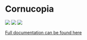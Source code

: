 # Cornucopia

![](https://coveralls.io/repos/github/noahgribbin/Cornucopia/badge.svg?branch=master) ![](https://travis-ci.org/noahgribbin/Cornucopia.svg?branch=master) ![](https://david-dm.org/noahgribbin/Cornucopia.svg)

[Full documentation can be found here](https://0blu3.gitbooks.io/cornucopia/content/getting-started.html)
